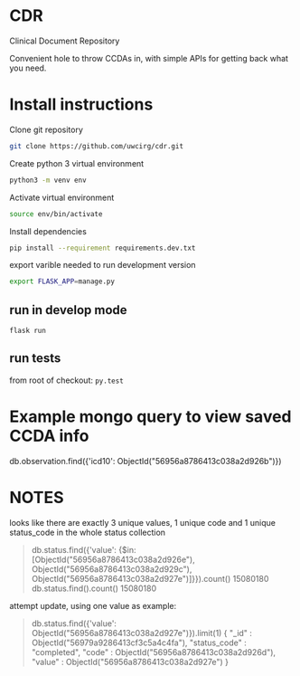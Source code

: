 # CDR
Clinical Document Repository

Convenient hole to throw CCDAs in, with simple APIs for getting back
what you need.

# Install instructions

Clone git repository
```bash
git clone https://github.com/uwcirg/cdr.git
```

Create python 3 virtual environment
```bash
python3 -m venv env
```

Activate virtual environment
```bash
source env/bin/activate
```

Install dependencies
```bash
pip install --requirement requirements.dev.txt
```

export varible needed to run development version
```bash
export FLASK_APP=manage.py
```

## run in develop mode
`flask run`

## run tests
from root of checkout:
`py.test`

# Example mongo query to view saved CCDA info
db.observation.find({'icd10': ObjectId("56956a8786413c038a2d926b")})

# NOTES
looks like there are exactly 3 unique values,
1 unique code and 1 unique status_code in the whole status collection

> db.status.find({'value': {$in: [ObjectId("56956a8786413c038a2d926e"), ObjectId("56956a8786413c038a2d929c"), ObjectId("56956a8786413c038a2d927e")]}}).count()
15080180
> db.status.find().count()
15080180

attempt update, using one value as example:
> db.status.find({'value': ObjectId("56956a8786413c038a2d927e")}).limit(1)
{ "_id" : ObjectId("56979a9286413cf3c5a4c4fa"), "status_code" : "completed", "code" : ObjectId("56956a8786413c038a2d926d"), "value" : ObjectId("56956a8786413c038a2d927e") }

